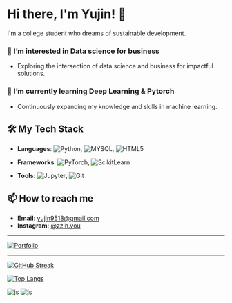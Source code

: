 # Hi there, I'm Yujin! 👋

I'm a college student who dreams of sustainable development.

### 👀 I’m interested in Data science for business
- Exploring the intersection of data science and business for impactful solutions.

### 🌱 I’m currently learning **Deep Learning & Pytorch**
- Continuously expanding my knowledge and skills in machine learning.

## 🛠️ My Tech Stack
- **Languages**:
  ![Python](https://img.shields.io/badge/-Python-3776AB?style=flat-square&logo=python&logoColor=white),
  ![MYSQL](https://img.shields.io/badge/-MySQL-4479A1?style=flat-square&logo=mysql&logoColor=white),
  ![HTML5](https://img.shields.io/badge/-HTML5-E34F26?style=flat-square&logo=html5&logoColor=white)
  
- **Frameworks**: ![PyTorch](https://img.shields.io/badge/-PyTorch-EE4C2C?style=flat-square&logo=PyTorch&logoColor=white), ![ScikitLearn](https://img.shields.io/badge/-ScikitLearn-F7931E?style=flat-square&logo=scikitlearn&logoColor=white)
- **Tools**: ![Jupyter](https://img.shields.io/badge/-Jupyter-F37626?style=flat-square&logo=Jupyter&logoColor=white), ![Git](https://img.shields.io/badge/-Git-F05032?style=flat-square&logo=git&logoColor=white)

## 📫 How to reach me
- **Email**: [yujin9518@gmail.com](mailto:yujin9518@gmail.com)
- **Instagram**: [@zzin.you](https://www.instagram.com/zzin.you/)

---

[![Portfolio](https://img.shields.io/badge/Portfolio-Visit%20Here-blue?style=flat-square)](https://yyj.oopy.io/)

---

[![GitHub Streak](https://streak-stats.demolab.com?user=youjin00&theme=transparent&exclude_days=Sun%2CSat)](https://git.io/streak-stats)

[![Top Langs](https://github-readme-stats.vercel.app/api/top-langs/?username=youjin00&theme=transparent&show_icons=true)](https://github.com/anuraghazra/github-readme-stats)

![js](https://img.shields.io/badge/Python-3776AB?style=for-the-badge&logo=python&logoColor=white)
![js](https://img.shields.io/badge/HTML5-E34F26?style=for-the-badge&logo=html5&logoColor=white)
<!---
youjin00/youjin00 is a ✨ special ✨ repository because its `README.md` (this file) appears on your GitHub profile.
You can click the Preview link to take a look at your changes.
--->
